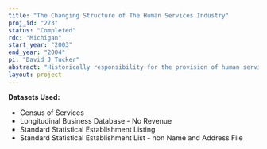 ```yaml
---
title: "The Changing Structure of The Human Services Industry"
proj_id: "273"
status: "Completed"
rdc: "Michigan"
start_year: "2003"
end_year: "2004"
pi: "David J Tucker"
abstract: "Historically responsibility for the provision of human services in the United States has been shared between public and private nonprofit forms of organization. This has changed substantially in the last thirty years with the increasing commercialization of the human services industry as evidenced by the increasing presence of for-profit organizations. While this change in the mix of organizational forms in this industry has resulted in a great deal of literature debating its nature, desirability and future implications, there has been little emphasis on testing arguments about how it occurred or empirically examining its effects. One important reason for this has been an absence of good quality longitudinal data. A second reason has been a tendency among researchers and analysts to emphasize description, prescription or evaluation in their studies, as opposed to explanation and the development of validated theoretical knowledge. Hence, using advanced forms of analysis to deepen theoretical understanding of factors contributing to this change and it effects has not been a central concern. This research proposes to address these constraints first by working to obtain good longitudinal data by modifying the Longitudinal Business Database (LBD) and second, by using macro-level theories of organization to develop hypotheses about how this change occurred as well as about the nature of the processes underlying certain of its effects. First, on modifying the LBD, we propose to do this by linking with the Standard Statistical Establishment List (SSEL) and subsequently coding a variable from 1974 to the present for all 5 four digit industries in the 8300 SIC code classification (Social Services) that accurately differentiates establishments in these industries by legal form, i.e., whether or not they are tax-exempt. This not only will result in data appropriate for our research but also will produce significant benefits for the Census Bureau in the form of improved data quality and population estimates and, to a lesser degree, improved methodology. Subsequent to improving the LBD, we propose to focus initially on two questions about changes in the 5 four digit industries in the 8300 (Social Services) SIC code. The first question concerns transformations in legal form, from tax-exempt (nonprofit) to taxable (for-profit) status, and inquires into the survival value to an establishment of changing its legal form from nonprofit to for-profit, or vice versa, i.e., does the risk of dying increase or decrease as a result of such transformations. The second question concerns how variation over time in local environmental conditions affects the mix of legal forms of establishments in that environment by how it influences their rates of births and deaths. We anticipate that the answers to these questions will be of substantial interest to other researchers as well as to analysts, decision-makers and administrators."
layout: project
---
```


**Datasets Used:**

  - Census of Services 
  - Longitudinal Business Database - No Revenue 
  - Standard Statistical Establishment Listing 
  - Standard Statistical Establishment List - non Name and Address File 

